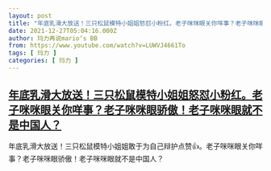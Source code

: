 ```yaml
---
layout: post
title: "年底乳滑大放送！三只松鼠模特小姐姐怒怼小粉红。老子咪咪眼关你咩事？老子咪咪眼骄傲！老子咪咪眼就不是中国人？"
date: 2021-12-27T05:04:16.000Z
author: 玛力再说mario‘s BB
from: https://www.youtube.com/watch?v=LUWVJ4661To
tags: [ 玛力 ]
categories: [ 玛力 ]
---
```

<!--1640581456000-->
[年底乳滑大放送！三只松鼠模特小姐姐怒怼小粉红。老子咪咪眼关你咩事？老子咪咪眼骄傲！老子咪咪眼就不是中国人？](https://www.youtube.com/watch?v=LUWVJ4661To)
------

<div>
年底乳滑大放送！三只松鼠模特小姐姐敢于为自己辩护点赞👍。老子咪咪眼关你咩事？老子咪咪眼骄傲！老子咪咪眼就不是中国人？
</div>
